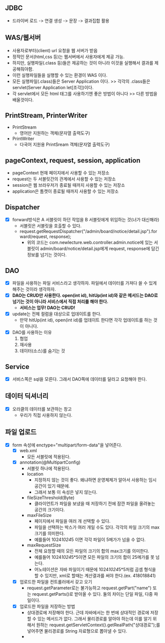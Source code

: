 ## JDBC
- 드라이버 로드 -> 연결 생성 -> 문장 -> 결과집합 활용

## WAS/웹서버
- 사용자로부터(client) url 요청을 웹 서버가 받음
- 정적인 문서(html,css 등)는 웹서버에서 사용자에게 제공 가능.
- 하지만, 실행파일(.class 등)들은 제공하는 것이 아니라 이것을 실행해서 결과를 제공해줘야함.
- 이런 실행파일들을 실행할 수 있는 환경이 WAS 이다.
- 모든 실행파일(.class)들은 Server Application 이다. >> 각각의 .class들은 servlet(Server Application let[조각])이다.
- 각 servlet에서 모든 html 태그를 사용하기엔 좋은 방법이 아니다 >> 다른 방법을 배울것이다.

## PrintStream, PrinterWriter
- PrintStream
  - 영어만 지원하는 객체(문자열 출력도구)
- PrintWriter
  - 다국어 지원용 PrintSream 객체(문자열 출력도구)

## pageContext, request, session, application
- pageContext 현재 페이지에서 사용할 수 있는 저장소
- request는 두 서블릿간의 관계에서 사용할 수 있는 저장소
- session은 웹 브라우저가 종료될 때까지 사용할 수 있는 저장소
- application은 톰캣이 종료될 때까지 사용할 수 있는 저장소

## Dispatcher
- [x] forward방식은 A 서블릿이 하던 작업을 B 서블릿에게 위임하는 것(너가 대신해라)
  - 서블릿은 서블릿을 호출할 수 있다.
  - request.getRequestDispatcher("/admin/board/notice/detail.jsp").forward(request, response);
    - 위의 코드는 com.newlecture.web.controller.admin.notice에 있는 서블릿이 admin/board/notice/detail.jsp에게 request, response에 담긴 정보를 넘기는 것이다.

## DAO
- [x] 파일을 사용하는 파일 서비스라고 생각하자. 파일에서 데이터를 가져다 쓸 수 있게 해주는 것이라 생각하자. 
- [x] **DAO는 CRUD만 사용한다. open(int id), hitUp(int id)와 같은 메서드는 DAO로 넘기는 것이 아니라 서비스에서 직접 처리를 해야 한다.** 
  - **서비스는 업무! DAO는 CRUD!**
- [x] update는 전체 컬럼을 대상으로 업데이트를 한다.
  - 만약 hitUp(int id), open(int id)를 업데이트 한다면 각각 업데이트를 하는 것이 아니다.
- [x] DAO를 사용하는 이유
  1. 협업
  2. 재사용
  3. 데이터(소스)를 숨기는 것

## Service
- [x] 서비스쪽은 sql을 모른다. 그래서 DAO쪽에 데이터를 달라고 요청해야 한다.

## 데이터 딕셔너리
- [x] 오라클의 데이터를 보관하는 창고
  - 우리가 직접 사용하지 않는다.


## 파일 업로드
- [x] form 속성에 enctype="multipart/form-data"을 넣어준다.
  - [x] web.xml
    - 모든 서블릿에 적용된다.
  - [x] annotation(@MultipartConfig)
    - 서블릿 하나에 적용된다.
    - location
      - 지정하지 않는 것이 좋다. 왜냐하면 운영체제가 알아서 사용하는 임시 공간이 있기 때문에.
      - 그래서 보통 이 속성은 넣지 않는다.
    - fileSizeThreshold(Byte)
      - 클라이언트가 파일을 보냈을 때 저장하기 전에 잠깐 파일을 올려놓는 공간의 크기이다.
    - maxFileSize
      - 페이지에서 파일을 여러 개 선택할 수 있다.
      - 파일을 선택하는 박스가 여러 개일 수도 있다. 각각의 파일 크기의 max크기를 의미한다.
      - 예를들어 1024*1024*5 이면 각각 파일이 5메가가 넘을 수 없다.
    - maxRequestSize
      - 전체 요청할 때의 모든 파일의 크기의 합의 max크기를 의미한다.
      - 예를들어 1024*1024*5*5이면 모든 파일의 크기의 합이 25메가를 못 넘는다.
      - 어노테이션은 자바 파일이기 때문에 1024*1024*5*5처럼 곱셈 형식을 할 수 있지만, xml로 할때는 계산결과를 써야 한다.(ex. 418018841)
  - [x] 업로드한 파일을 컨트롤러에서 갖고 오기
    - request.getParameter로는 불가능하고 request.getPart("name") 또는 request.getParts()로 받아올 수 있다. 둘의 차이는 단일 파일, 다중 파일이다.
  - [x] 업로드한 파일을 저장하는 방법
    - 상대경로에 저장해야 한다. 근데 자바에서는 한 번에 상대적인 경로에 저장할 수 있는 메서드가 없다. 그래서 물리경로를 알아야 하는데 이를 알기 위해서 원하는 request.getServletContext().getRealPath("상대경로");를 넣어주면 물리경로를 String 자료형으로 뽑아낼 수 있다.
    - 
